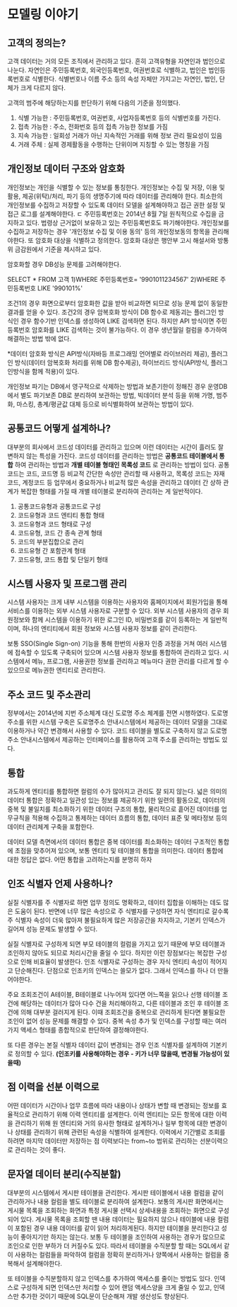 # 모델링 이야기
## 고객의 정의는?
고객 데이터는 거의 모든 조직에서 관리하고 있다. 흔히 고객유형을 자연인과 법인으로 나눈다. 자연인은 주민등록번호, 외국인등록번호, 여권번호로 식별하고, 법인은 법인등록번호로 식별한다. 식별번호나 이름 주소 등의 속성 자체만 가지고는 자연인, 법인, 단체가 크게 다르지 않다.

고객의 범주에 해당하는지를 판단하기 위해 다음의 기준을 정의했다.
1) 식별 가능한 : 주민등록번호, 여권번호, 사업자등록번호 등의 식별번호를 가진다.
2) 접촉 가능한 : 주소, 전화번호 등의 접촉 가능한 정보를 가짐
3) 지속 가능한 : 일회성 거래가 아닌 지속적인 거래를 위해 정보 관리 필요성이 있음
4) 거래 주체 : 실제 경제활동을 수행하는 단위이며 지칭할 수 있는 명칭을 가짐

## 개인정보 데이터 구조와 암호화
개인정보는 개인을 식별할 수 있는 정보를 통칭한다. 개인정보는 수집 및 저장, 이용 및 활용, 제공(위탁)/처리, 파기 등의 생명주기에 따라 데이터를 관리해야 한다. 최소한의 개인정보를 수집하고 저장할 수 있도록 데이터 모델을 설계해야하고 접근 권한 설정 및 접근 로그를 설계해야한다.
ㄷ
주민등록번호는 2014년 8월 7일 원칙적으로 수집을 금지하고 있다. 법령상 근거없이 보유하고 있는 주민등록번호도 파기해야한다. 개인정보를 수집하고 저장하는 경우 '개인정보 수집 및 이용 동의' 등의 개인정보동의 항목을 관리해야한다. 또 암호화 대상을 식별하고 정의한다. 암호화 대상은 행안부 고시 해설서와 방통위 금감원에서 기준을 제시하고 있다.

암호화할 경우 DB성능 문제를 고려해야한다. 

SELECT * FROM 고객 1)WHERE 주민등록번호= '9901011234567' 2)WHERE 주민등록번호 LIKE '990101%' 

조건1의 경우 화면으로부터 암호화한 값을 받아 비교하면 되므로 성능 문제 없이 동일한 결과를 얻을 수 있다. 조건2의 경우 암복호화 방식이 DB 함수로 제동괴는 플러그인 방식인 경우 함수기반 인덱스를 생성하여 LIKE 검색하면 된다. 하지만 API 방식이면 주민등록번호 암호화를 LIKE 검색하는 것이 불가능하다. 이 경우 생년월일 컬럼을 추가하여 해결하는 방법 밖에 없다.

*데이터 암호화 방식은 API방식(자바등 프로그래밍 언어별로 라이브러리 제공), 플러그인 방식(데이터 암복호화 처리를 위해 DB 함수제공), 하이브리드 방식(API방식, 플러그인방식을 함께 적용)이 있다. 

개인정보 파기는 DB에서 영구적으로 삭제하는 방법과 보존기한이 정해진 경우 운영DB에서 별도 파기보존 DB로 분리하여 보관하는 방법, 빅데이터 분석 등을 위해 가명, 범주화, 마스킹, 총계/평균값 대체 등으로 비식별화하여 보관하는 방법이 있다.

## 공통코드 어떻게 설계하나?
대부분의 회사에서 코드성 데이터를 관리하고 있으며 이런 데이터는 시간이 흘러도 잘 변하지 않는 특성을 가진다. 코드성 데이터를 관리하는 방법은 __공통코드 테이블에서 통합__ 하여 관리하는 방법과 __개별 테이블 형태인 목록성 코드__ 로 관리하는 방법이 있다. 공통코드는 코드, 코드명 등 비교적 간단한 속성만 관리할 때 사용하고, 목록성 코드는 자재코드, 계정코드 등 업무에서 중요하거나 비교적 많은 속성을 관리하고 데이터 간 상하 관계가 복잡한 형태를 가질 때 개별 테이블로 분리하여 관리하는 게 일반적이다.

1) 공통코드유형과 공통코드로 구성
2) 코드유형과 코드 엔티티 통합 형태
3) 코드유형과 코드 형태로 구성
4) 코드유형, 코드 간 종속 관계 형태
5) 코드의 부분집합으로 관리
6) 코드유형 간 포함관계 형태
7) 코드유형, 코드 통합 및 단일키 형태

## 시스템 사용자 및 프로그램 관리
시스템 사용자는 크게 내부 시스템을 이용하는 사용자와 홈페이지에서 회원가입을 통해 서비스를 이용하는 외부 시스템 사용자로 구분할 수 있다. 외부 시스템 사용자의 경우 회원정보와 함께 시스템을 이용하기 위한 로그인 ID, 비밀번호를 같이 등록하는 게 일반적이며, 하나의 엔티티에서 회원 정보와 시스템 사용자 정보를 같이 관리한다.

보통 SSO(Single Sign-on) 기능을 통해 한번의 사용자 인증 과정을 거쳐 여러 시스템에 접속할 수 있도록 구축되어 있으며 시스템 사용자 정보를 통합하여 관리하고 있다. 시스템에서 메뉴, 프로그램, 사용권한 정보를 관리하고 메뉴마다 권한 관리를 다르게 할 수 있으므로 메뉴권한 엔티티로 관리한다.

## 주소 코드 및 주소관리
정부에서는 2014년에 지번 주소체계 대신 도로명 주소 체계를 전면 시행하였다. 도로명 주소를 위한 시스템 구축은 도로명주소 안내시스템에서 제공하는 데이터 모델을 그대로 이용하거나 약간 변경해서 사용할 수 있다. 코드 테이블을 별도로 구축하지 않고 도로명주소 안내시스템에서 제공하는 인터페이스를 활용하여 고객 주소를 관리하는 방법도 있다.

## 통합
과도하게 엔티티를 통합하면 컬럼의 수가 많아지고 관리도 잘 되지 않는다. 넓은 의미의 데이터 통합은 정확하고 일관성 있는 정보를 제공하기 위한 일련의 활동으로, 데이터의 중복 및 불일치를 최소화하기 위한 데이터 구조의 통합, 물리적으로 흩어진 데이터를 업무규칙을 적용해 수집하고 통제하는 데이터 흐름의 통합, 데이터 표준 및 메타정보 등의 데이터 관리체계 구축을 포함한다.

데이터 모델 측면에서의 데이터 통합은 중복 데이터를 최소화하는 데이터 구조적인 통합에 초점을 맞추어져 있으며, 보통 엔티티 및 테이블의 통합을 의미한다. 데이터 통합에 대한 정답은 없다. 어떤 통합을 고려하는지를 분명히 하자

## 인조 식별자 언제 사용하나?
실질 식별자를 주 식별자로 하면 업무 정의도 명확하고, 데이터 집합을 이해하는 데도 많은 도움이 된다. 반면에 너무 많은 속성으로 주 식별자를 구성하면 자식 엔티티로 갈수록 주 식별자 속성이 더욱 많아져 불필요하게 많은 저장공간을 차지하고, 기본키 인덱스가 길어져 성능 문제도 발생할 수 있다.

실질 식별자로 구성하게 되면 부모 테이블의 컬럼을 가지고 있기 때문에 부모 테이블과 조인하지 않아도 되므로 처리시간을 줄일 수 있다. 하지만 이런 장점보다는 복잡한 구성으로 인해 비효율이 발생한다. 인조 식별자로 구성하는 경우 자식 엔티티 속성이 적어지고 단순해진다. 단점으로 인조키의 인덱스는 쓸모가 없다. 그래서 인덱스를 하나 더 만들어야한다.

주요 조회조건이 A테이블, B테이블로 나누어져 있다면 어느쪽을 읽으나 선행 테이블 조건에 해당하는 데이터가 많아 다수 건을 처리해야하고, 다른 테이블과 조인 후 테이블 조건에 의해 대부분 걸러지게 된다. 이때 조회조건을 중복으로 관리하게 된다면 불필요한 조인이 없어 성능 문제를 해결할 수 있다. 중복 속성 추가 및 인덱스를 구성할 때는 여러가지 액세스 형태를 종합적으로 판단하여 결정해야한다.

또 다른 경우는 본질 식별자 데이터 값이 변경되는 경우 인조 식별자를 설계하여 기본키로 정의할 수 있다. __(인조키를 사용해야하는 경우 - 키가 너무 많을때, 변경될 가능성이 있을때)__

## 점 이력을 선분 이력으로
어떤 데이터가 시간이나 업무 흐름에 따라 내용이나 상태가 변할 때 변경되는 정보를 효율적으로 관리하기 위해 이력 엔티티를 설계한다. 이력 엔티티는 모든 항목에 대한 이력을 관리하기 위해 원 엔티티와 거의 유사한 형태로 설계하거나 일부 항목에 대한 변경이나 상태를 관리하기 위해 관련된 속성을 식별하여 설계한다. 이력에서 기간별로 조회를 하려면 마지막 데이터만 저장하는 점 이력보다는 from~to 범위로 관리하는 선분이력으로 관리하는 것이 좋다.

## 문자열 데이터 분리(수직분할)
대부분의 시스템에서 게시판 테이블을 관리한다. 게시판 테이블에서 내용 컬럼을 같이 관리하거나 내용 컬럼을 별도 테이블로 분리하여 설계한다. 보통의 게시판 화면에서는 게시물 목록을 조회하는 화면과 특정 게시물 선택시 상세내용을 조회하는 화면으로 구성되어 있다. 게시물 목록을 조회할 땐 내용 데이터는 필요하지 않으나 테이블에 내용 컬럼이 포함된 경우 내용 데이터를 같이 읽어 처리하게된다. 하지만 테이블을 분리한다고 성능이 좋아지기만 하지는 않는다. 보통 두 테이블을 조인하여 사용하는 경우가 많으므로 조인으로 인한 부하가 더 커질수도 있다. 따라서 테이블을 수직분할 할 때는 SQL에서 같이 사용하는 컬럼들을 파악하여 컬럼을 정확히 분리하거나 양쪽에서 사용하는 컬럼을 중복해서 설계해야한다.

또 테이블을 수직분할하지 않고 인덱스를 추가하여 액세스를 줄이는 방법도 있다. 인덱스로 구성하게 되면 인덱스만 처리할 수 있어 랜덤 액세스양을 크게 줄일 수 있고, 인덱스만 추가한 것이기 때문에 SQL문이 단순해져 개발 생산성도 향상된다.